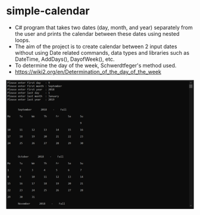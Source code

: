 # simple-calendar
- C# program that takes two dates (day, month, and year) separately from the user and prints the calendar between these dates using nested loops.
- The aim of the project is to create calendar between 2 input dates without using Date related commands, data types and libraries such as DateTime, AddDays(), DayofWeek(), etc.
- To determine the day of the week, Schwerdtfeger's method used.
- https://wiki2.org/en/Determination_of_the_day_of_the_week

![sample-io](sample-input-output.png)

